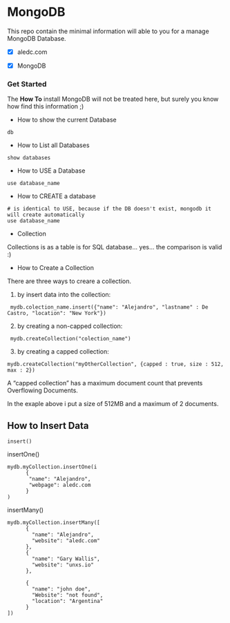 # MongoDB
This repo contain the minimal information will able to you for a manage MongoDB Database.


- [x] aledc.com
- [x] MongoDB


### Get Started


The __How To__ install MongoDB will not be treated here, but surely you know how find this information ;)



*  How to show the current Database

```
db
```

* How to List all Databases

```
show databases
```


* How to USE a Database

```
use database_name
```

* How to CREATE a database

```
# is identical to USE, because if the DB doesn't exist, mongodb it will create automatically
use database_name
```

* Collection 

Collections is as a table is for SQL database...  yes... the comparison is valid :)


* How to Create a Collection

There are three ways to creare a collection. 

1. by insert data into the collection:
```
 mydb.colection_name.insert({"name": "Alejandro", "lastname" : De Castro, "location": "New York"})
```
2. by creating a non-capped collection:
```
 mydb.createCollection("colection_name")
```
3. by creating a capped collection:
```
mydb.createCollection("myOtherCollection", {capped : true, size : 512, max : 2})
```

A “capped collection” has a maximum document count that prevents Overflowing Documents.

In the exaple above i put a size of 512MB and a maximum of 2 documents.


## How to Insert Data


```
insert()
```



insertOne()
```
mydb.myCollection.insertOne(i
      {
       "name": "Alejandro", 
       "webpage": aledc.com
      }
)

```



insertMany()
```
mydb.myCollection.insertMany([
      {
        "name": "Alejandro", 
        "website": "aledc.com"
      },
      {
        "name": "Gary Wallis", 
        "website": "unxs.io"
      },
    
      {
        "name": "john doe", 
        "Website": "not found",
        "location": "Argentina"
      }
])
```


